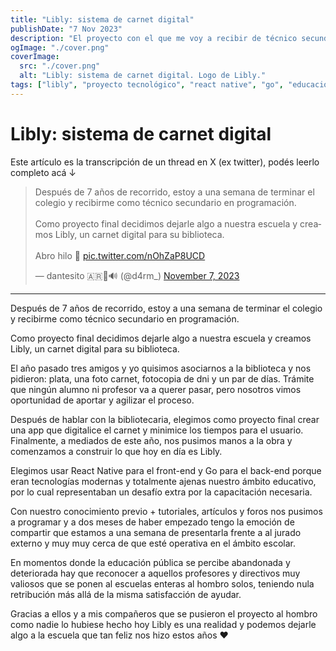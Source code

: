 ```yaml
---
title: "Libly: sistema de carnet digital"
publishDate: "7 Nov 2023"
description: "El proyecto con el que me voy a recibir de técnico secundario en programación"
ogImage: "./cover.png"
coverImage:
  src: "./cover.png"
  alt: "Libly: sistema de carnet digital. Logo de Libly."
tags: ["libly", "proyecto tecnológico", "react native", "go", "educación"]
---
```


# Libly: sistema de carnet digital

Este artículo es la transcripción de un thread en X (ex twitter), podés leerlo completo acá ↓

<blockquote class="twitter-tweet"><p lang="es" dir="ltr">Después de 7 años de recorrido, estoy a una semana de terminar el colegio y recibirme como técnico secundario en programación.<br><br>Como proyecto final decidimos dejarle algo a nuestra escuela y creamos Libly, un carnet digital para su biblioteca.<br><br>Abro hilo 🧵 <a href="https://t.co/nOhZaP8UCD">pic.twitter.com/nOhZaP8UCD</a></p>&mdash; dantesito 🇦🇷🦇🔊 (@d4rm_) <a href="https://twitter.com/d4rm_/status/1722034025190023404?ref_src=twsrc%5Etfw">November 7, 2023</a></blockquote> <script async src="https://platform.twitter.com/widgets.js" charset="utf-8"></script>

---

Después de 7 años de recorrido, estoy a una semana de terminar el colegio y recibirme como técnico secundario en programación.

Como proyecto final decidimos dejarle algo a nuestra escuela y creamos Libly, un carnet digital para su biblioteca.

El año pasado tres amigos y yo quisimos asociarnos a la biblioteca y nos pidieron: plata, una foto carnet, fotocopia de dni y un par de días. Trámite que ningún alumno ni profesor va a querer pasar, pero nosotros vimos oportunidad de aportar y agilizar el proceso.

Después de hablar con la bibliotecaria, elegimos como proyecto final crear una app que digitalice el carnet y minimice los tiempos para el usuario. Finalmente, a mediados de este año, nos pusimos manos a la obra y comenzamos a construir lo que hoy en día es Libly.

Elegimos usar React Native para el front-end y Go para el back-end porque eran tecnologías modernas y totalmente ajenas nuestro ámbito educativo, por lo cual representaban un desafío extra por la capacitación necesaria.

Con nuestro conocimiento previo + tutoriales, artículos y foros nos pusimos a programar y a dos meses de haber empezado tengo la emoción de compartir que estamos a una semana de presentarla frente a al jurado externo y muy muy cerca de que esté operativa en el ámbito escolar.

En momentos donde la educación pública se percibe abandonada y deteriorada hay que reconocer a aquellos profesores y directivos muy valiosos que se ponen al escuelas enteras al hombro solos, teniendo nula retribución más allá de la misma satisfacción de ayudar.

Gracias a ellos y a mis compañeros que se pusieron el proyecto al hombro como nadie lo hubiese hecho hoy Libly es una realidad y podemos dejarle algo a la escuela que tan feliz nos hizo estos años ❤️
